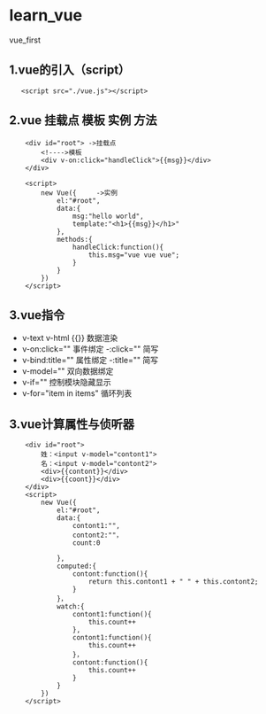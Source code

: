 # learn_vue
vue_first
## 1.vue的引入（script） 
```
   <script src="./vue.js"></script>
```
## 2.vue 挂载点 模板  实例  方法
```
    <div id="root"> ->挂载点
	    <!---->模板
	    <div v-on:click="handleClick">{{msg}}</div>
    </div>

	<script>
		new Vue({     ->实例
			el:"#root",
			data:{
				msg:"hello world",
                template:"<h1>{{msg}}</h1>"
			},
			methods:{
				handleClick:function(){
					this.msg="vue vue vue";
				}
			}
		})
	</script>
```
## 3.vue指令
  - v-text v-html  {{}}   数据渲染
  - v-on:click=""         事件绑定
       -:click=""   简写 
  - v-bind:title=""       属性绑定
       -:title=""   简写 
  - v-model=""            双向数据绑定
  - v-if=""               控制模块隐藏显示
  - v-for="item in items"              循环列表

## 3.vue计算属性与侦听器
```
    <div id="root">
    	姓：<input v-model="contont1">
    	名：<input v-model="contont2">
    	<div>{{contont}}</div>
    	<div>{{coont}}</div>
    </div>
	<script>
		new Vue({
			el:"#root",
			data:{
				contont1:"",
				contont2:""，
				count:0

			},
			computed:{
				contont:function(){
					return this.contont1 + " " + this.contont2;
				}
			}，
			watch:{
				contont1:function(){
					this.count++
				},
				contont1:function(){
					this.count++
				}，
				contont:function(){
					this.count++
				}
			}
		})
	</script>
```